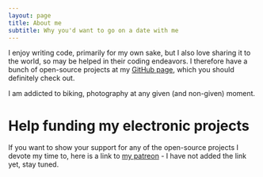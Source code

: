 ```yaml
---
layout: page
title: About me
subtitle: Why you'd want to go on a date with me
---
```


<i class="fa fa-code" aria-hidden="true"></i> I enjoy writing code, primarily for my own sake, but I also love sharing it to the world, so may be helped in their coding endeavors. I therefore have a bunch of open-source projects at my [GitHub page](https://github.com/mjoerck), which you should definitely check out.

I am addicted to biking, photography at any given (and non-given) moment.

# Help funding my electronic projects
If you want to show your support for any of the open-source projects I devote my time to, here is a link to [my patreon]() - I have not added the link yet, stay tuned.
